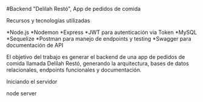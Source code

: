 #Backend "Delilah Restó", App de pedidos de comida

Recursos y tecnologías utilizadas

*Node.js
*Nodemon
*Express
*JWT para autenticación via Token
*MySQL
*Sequelize
*Postman para manejo de endpoints y testing
*Swagger para documentación de API

El objetivo del trabajo es generar el backend de una app de pedidos de comida llamada Delilah Restó, generando la arquitectura, bases de datos relacionales, endpoints funcionales y documentación.

Iniciando el servidor

node server